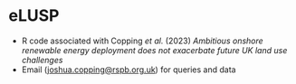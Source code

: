 # eLUSP
+ R code associated with Copping *et al.* (2023) *Ambitious onshore renewable energy deployment does not exacerbate future UK land use challenges*
+ Email (joshua.copping@rspb.org.uk) for queries and data
